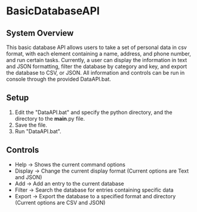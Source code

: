 # BasicDatabaseAPI
## System Overview
This basic database API allows users to take a set of personal data in csv format, with each element containing a name, address, and phone number, and run certain tasks. Currently, a user can display the information in text and JSON formatting, filter the database by category and key, and export the database to CSV, or JSON. All information and controls can be run in console through the provided DataAPI.bat.

## Setup
1. Edit the "DataAPI.bat" and specify the python directory, and the directory to the __main__.py file.
2. Save the file.
3. Run "DataAPI.bat".

## Controls
*  Help -> Shows the current command options
*  Display -> Change the current display format (Current options are Text and JSON)
*  Add -> Add an entry to the current database
*  Filter -> Search the database for entries containing specific data
*  Export -> Export the database to a specified format and directory (Current options are CSV and JSON)
